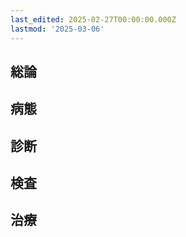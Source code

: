 ```yaml
---
last_edited: 2025-02-27T00:00:00.000Z
lastmod: '2025-03-06'
---
```





## 総論

  

## 病態

  

## 診断

  

## 検査

  

## 治療
